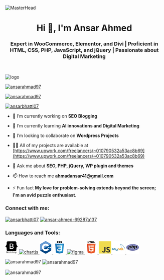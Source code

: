 ![MasterHead](https://i.ibb.co/8mWG7kq/banner.png)
<h1 align="center">Hi 👋, I'm Ansar Ahmed</h1>
<h3 align="center">Expert in WooCommerce, Elementor, and Divi | Proficient in HTML, CSS, PHP, JavaScript, and jQuery | Passionate about Digital Marketing</h3><br>

<img src="https://i.ibb.co/dkk327z/logo.png" alt="logo" border="0"></a><br /><a target='_blank' href='https://freeonlinedice.com/'>

<p align="left"> <img src="https://komarev.com/ghpvc/?username=ansarahmad97&label=Profile%20views&color=0e75b6&style=flat" alt="ansarahmad97" /> </p>

<p align="left"> <a href="https://github.com/ryo-ma/github-profile-trophy"><img src="https://github-profile-trophy.vercel.app/?username=ansarahmad97" alt="ansarahmad97" /></a> </p>

<p align="left"> <a href="https://twitter.com/ansarbhatti07" target="blank"><img src="https://img.shields.io/twitter/follow/ansarbhatti07?logo=twitter&style=for-the-badge" alt="ansarbhatti07" /></a> </p>

- 🔭 I’m currently working on **SEO Blogging**

- 🌱 I’m currently learning **AI innovations and Digital Marketing**

- 👯 I’m looking to collaborate on **Wordpress Projects**

- 👨‍💻 All of my projects are available at [https://www.upwork.com/freelancers/~010790532a53ac8b69](https://www.upwork.com/freelancers/~010790532a53ac8b69)

- 💬 Ask me about **SEO, PHP, jQuery, WP plugin and themes**

- 📫 How to reach me **ahmadansar41@gmail.com**

- ⚡ Fun fact **My love for problem-solving extends beyond the screen; I'm an avid puzzle enthusiast.**

<h3 align="left">Connect with me:</h3>
<p align="left">
<a href="https://twitter.com/ansarbhatti07" target="blank"><img align="center" src="https://raw.githubusercontent.com/rahuldkjain/github-profile-readme-generator/master/src/images/icons/Social/twitter.svg" alt="ansarbhatti07" height="30" width="40" /></a>
<a href="https://linkedin.com/in/ansar-ahmed-69287a137" target="blank"><img align="center" src="https://raw.githubusercontent.com/rahuldkjain/github-profile-readme-generator/master/src/images/icons/Social/linked-in-alt.svg" alt="ansar-ahmed-69287a137" height="30" width="40" /></a>
</p>

<h3 align="left">Languages and Tools:</h3>
<p align="left"> <a href="https://getbootstrap.com" target="_blank" rel="noreferrer"> <img src="https://raw.githubusercontent.com/devicons/devicon/master/icons/bootstrap/bootstrap-plain-wordmark.svg" alt="bootstrap" width="40" height="40"/> </a> <a href="https://www.chartjs.org" target="_blank" rel="noreferrer"> <img src="https://www.chartjs.org/media/logo-title.svg" alt="chartjs" width="40" height="40"/> </a> <a href="https://www.w3schools.com/cpp/" target="_blank" rel="noreferrer"> <img src="https://raw.githubusercontent.com/devicons/devicon/master/icons/cplusplus/cplusplus-original.svg" alt="cplusplus" width="40" height="40"/> </a> <a href="https://www.w3schools.com/css/" target="_blank" rel="noreferrer"> <img src="https://raw.githubusercontent.com/devicons/devicon/master/icons/css3/css3-original-wordmark.svg" alt="css3" width="40" height="40"/> </a> <a href="https://www.figma.com/" target="_blank" rel="noreferrer"> <img src="https://www.vectorlogo.zone/logos/figma/figma-icon.svg" alt="figma" width="40" height="40"/> </a> <a href="https://www.w3.org/html/" target="_blank" rel="noreferrer"> <img src="https://raw.githubusercontent.com/devicons/devicon/master/icons/html5/html5-original-wordmark.svg" alt="html5" width="40" height="40"/> </a> <a href="https://developer.mozilla.org/en-US/docs/Web/JavaScript" target="_blank" rel="noreferrer"> <img src="https://raw.githubusercontent.com/devicons/devicon/master/icons/javascript/javascript-original.svg" alt="javascript" width="40" height="40"/> </a> <a href="https://www.mysql.com/" target="_blank" rel="noreferrer"> <img src="https://raw.githubusercontent.com/devicons/devicon/master/icons/mysql/mysql-original-wordmark.svg" alt="mysql" width="40" height="40"/> </a> <a href="https://www.php.net" target="_blank" rel="noreferrer"> <img src="https://raw.githubusercontent.com/devicons/devicon/master/icons/php/php-original.svg" alt="php" width="40" height="40"/> </a> </p>

<p><img align="left" src="https://github-readme-stats.vercel.app/api/top-langs?username=ansarahmad97&show_icons=true&locale=en&layout=compact" alt="ansarahmad97" /></p>

<p>&nbsp;<img align="center" src="https://github-readme-stats.vercel.app/api?username=ansarahmad97&show_icons=true&locale=en" alt="ansarahmad97" /></p>

<p><img align="center" src="https://github-readme-streak-stats.herokuapp.com/?user=ansarahmad97&" alt="ansarahmad97" /></p>
